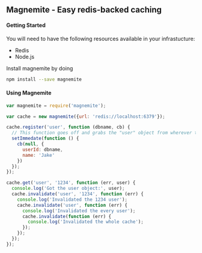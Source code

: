 ## Magnemite - Easy redis-backed caching

#### Getting Started

You will need to have the following resources available in your infrastucture:

 - Redis
 - Node.js

Install magnemite by doing

```bash
npm install --save magnemite
```

#### Using Magnemite

```js
var magnemite = require('magnemite');

var cache = new magnemite({url: 'redis://localhost:6379'});

cache.register('user', function (dbname, cb) {
  // This function goes off and grabs the "user" object from wherever the "true" source is
  setImmedate(function () {
    cb(null, {
      userId: dbname,
      name: 'Jake'
    })
  });
});

cache.get('user', '1234', function (err, user) {
  console.log('Got the user object:', user);
  cache.invalidate('user', '1234', function (err) {
    console.log('Invalidated the 1234 user');
    cache.invalidate('user', function (err) {
      console.log('Invalidated the every user');
      cache.invalidate(function (err) {
        console.log('Invalidated the whole cache');
      });
    });
  });
});
```
